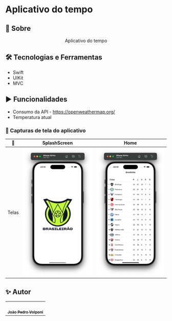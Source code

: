 # Aplicativo do tempo

## 📒 Sobre
<p align="center">Aplicativo do tempo</p>

## 🛠️ Tecnologias e Ferramentas
- Swift
- UIKit
- MVC

## ▶️ Funcionalidades
- Consumo da API - https://openweathermap.org/
- Temperatura atual 

### 📱 Capturas de tela do aplicativo

|       🍏       |              SplashScreen               |             Home               |
| :------------: | :----------------------------------------: | :---------------------------------------: |
| Telas | <img src="https://github.com/JoaoPedroVolponi/Assets/blob/main/brasileirao/splashScreen.png" width="220px;" height="400" /> | <img src="https://github.com/JoaoPedroVolponi/Assets/blob/main/brasileirao/Home.png" width="220px;" height="400" /> | />

## ✨ Autor
<!-- ALL-CONTRIBUTORS-LIST:START - Do not remove or modify this section -->
<!-- prettier-ignore-start -->
<!-- markdownlint-disable -->
<table>
  <tr>
    <td align="center">
      <a href="https://github.com/JoaoPedroVolponi">
        <img src="https://avatars.githubusercontent.com/u/98360987?v=4" width="100px;" alt=""/>
        <br />
        <sub>
          <b>João Pedro Volponi</b>
        </sub>
      </a>
      <br />
    </td>
  </tr>
</table>

<!-- markdownlint-enable -->
<!-- prettier-ignore-end -->
<!-- ALL-CONTRIBUTORS-LIST:END -->
